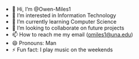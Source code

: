 - 👋 Hi, I’m @Owen-Miles1
- 👀 I’m interested in Information Technology
- 🌱 I’m currently learning Computer Science
- 💞️ I’m looking to collaborate on future projects
- 📫 How to reach me my email (omiles1@una.edu)
- 😄 Pronouns: Man
- ⚡ Fun fact: I play music on the weekends

<!---
Owen-Miles1/Owen-Miles1 is a ✨ special ✨ repository because its `README.md` (this file) appears on your GitHub profile.
You can click the Preview link to take a look at your changes.
--->

